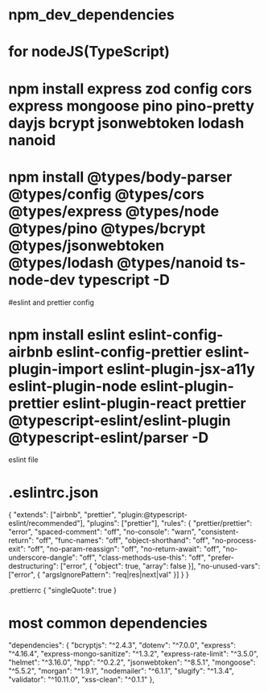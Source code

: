 # npm_dev_dependencies

# for nodeJS(TypeScript)

# npm install express zod config cors express mongoose pino pino-pretty dayjs bcrypt jsonwebtoken lodash nanoid

# npm install @types/body-parser @types/config @types/cors @types/express @types/node @types/pino @types/bcrypt @types/jsonwebtoken @types/lodash @types/nanoid ts-node-dev typescript -D

#eslint and prettier config

# npm install eslint eslint-config-airbnb eslint-config-prettier eslint-plugin-import eslint-plugin-jsx-a11y eslint-plugin-node eslint-plugin-prettier eslint-plugin-react prettier @typescript-eslint/eslint-plugin @typescript-eslint/parser -D


eslint file
# .eslintrc.json
{
  "extends": ["airbnb", "prettier", "plugin:@typescript-eslint/recommended"],
  "plugins": ["prettier"],
  "rules": {
    "prettier/prettier": "error",
    "spaced-comment": "off",
    "no-console": "warn",
    "consistent-return": "off",
    "func-names": "off",
    "object-shorthand": "off",
    "no-process-exit": "off",
    "no-param-reassign": "off",
    "no-return-await": "off",
    "no-underscore-dangle": "off",
    "class-methods-use-this": "off",
    "prefer-destructuring": ["error", { "object": true, "array": false }],
    "no-unused-vars": ["error", { "argsIgnorePattern": "req|res|next|val" }]
  }
}

.prettierrc
{
  "singleQuote": true
}


# most common dependencies
"dependencies": {
    "bcryptjs": "^2.4.3",
    "dotenv": "^7.0.0",
    "express": "^4.16.4",
    "express-mongo-sanitize": "^1.3.2",
    "express-rate-limit": "^3.5.0",
    "helmet": "^3.16.0",
    "hpp": "^0.2.2",
    "jsonwebtoken": "^8.5.1",
    "mongoose": "^5.5.2",
    "morgan": "^1.9.1",
    "nodemailer": "^6.1.1",
    "slugify": "^1.3.4",
    "validator": "^10.11.0",
    "xss-clean": "^0.1.1"
  },
